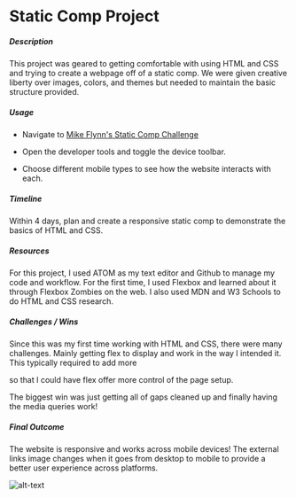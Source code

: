 # Static Comp Project

##### Description

This project was geared to getting comfortable with using HTML and CSS and trying to create a webpage off of a static comp. We were given creative liberty over images, colors, and themes but needed to maintain the basic structure provided.

##### Usage

- Navigate to [Mike Flynn's Static Comp Challenge](https://mdflynn.github.io/mf-comp-challenge-1/)

- Open the developer tools and toggle the device toolbar.

- Choose different mobile types to see how the website interacts with each.

##### Timeline

Within 4 days, plan and create a responsive static comp to demonstrate the basics of HTML and CSS.

##### Resources

For this project, I used ATOM as my text editor and Github to manage my code and workflow. For the first time, I used Flexbox and learned about it through Flexbox Zombies on the web. I also used MDN and W3 Schools to do HTML and CSS research.

##### Challenges / Wins

Since this was my first time working with HTML and CSS, there were many challenges. Mainly getting flex to display and work in the way I intended it. This typically required to add more <div> so that I could have flex offer more control of the page setup.

The biggest win was just getting all of gaps cleaned up and finally having the media queries work!

##### Final Outcome

The website is responsive and works across mobile devices! The external links image changes when it goes from desktop to mobile to provide a better user experience across platforms.

![alt-text](https://media.giphy.com/media/hV7T0rehmjTfRY9Gbk/giphy.gif)

